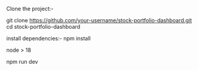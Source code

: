 Clone the project:-

git clone https://github.com/your-username/stock-portfolio-dashboard.git
cd stock-portfolio-dashboard


install dependencies:-
npm install

node > 18

npm run dev